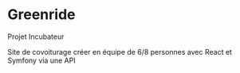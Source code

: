 # Greenride

 Projet Incubateur

 Site de covoiturage créer en équipe de 6/8 personnes avec React et Symfony via une API
